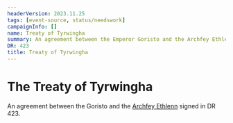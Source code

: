 ```yaml
---
headerVersion: 2023.11.25
tags: [event-source, status/needswork]
campaignInfo: []
name: Treaty of Tyrwingha
summary: An agreement between the Emperor Goristo and the Archfey Ethlenn to establish Tyrwingha
DR: 423
title: Treaty of Tyrwingha
---
```

# The Treaty of Tyrwingha

An agreement between the Goristo and the [Archfey Ethlenn](<../../../people/extraplanar-powers/archfey-ethlenn.md>) signed in DR 423.

